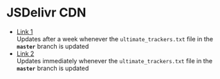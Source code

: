 # JSDelivr CDN

* [Link 1](https://cdn.jsdelivr.net/gh/FlawlessCasual17/UltimateBTTrackersList@master/ultimate_trackers.txt)<br />
  Updates after a week whenever the `ultimate_trackers.txt` file in the **`master`** branch is updated
* [Link 2](https://cdn.jsdelivr.net/gh/FlawlessCasual17/UltimateBTTrackersList@HEAD/ultimate_trackers.txt)<br />
  Updates immediately whenever the `ultimate_trackers.txt` file in the **`master`** branch is updated
